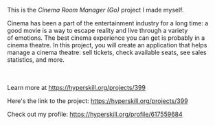 This is the *Cinema Room Manager (Go)* project I made myself.


<p>Cinema has been a part of the entertainment industry for a long time: a good movie is a way to escape reality and live through a variety of emotions. The best cinema experience you can get is probably in a cinema theatre. In this project, you will create an application that helps manage a cinema theatre: sell tickets, check available seats, see sales statistics, and more.</p><br/><br/>Learn more at <a href="https://hyperskill.org/projects/399?utm_source=ide&utm_medium=ide&utm_campaign=ide&utm_content=project-card">https://hyperskill.org/projects/399</a>

Here's the link to the project: https://hyperskill.org/projects/399

Check out my profile: https://hyperskill.org/profile/617559684